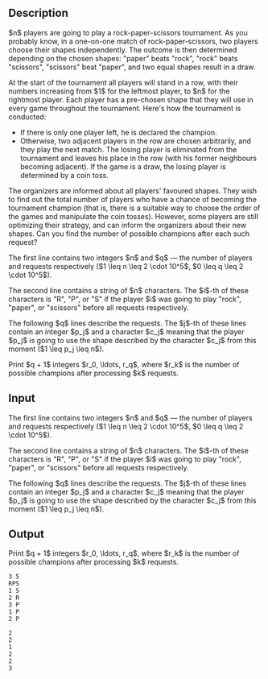 ## Description

<div><p>$n$ players are going to play a rock-paper-scissors tournament. As you probably know, in a one-on-one match of rock-paper-scissors, two players choose their shapes independently. The outcome is then determined depending on the chosen shapes: "paper" beats "rock", "rock" beats "scissors", "scissors" beat "paper", and two equal shapes result in a draw.</p><p>At the start of the tournament all players will stand in a row, with their numbers increasing from $1$ for the leftmost player, to $n$ for the rightmost player. Each player has a pre-chosen shape that they will use in every game throughout the tournament. Here's how the tournament is conducted:</p><ul><li> If there is only one player left, he is declared the champion.</li><li> Otherwise, two adjacent players in the row are chosen arbitrarily, and they play the next match. The losing player is eliminated from the tournament and leaves his place in the row (with his former neighbours becoming adjacent). If the game is a draw, the losing player is determined by a coin toss.</li></ul><p>The organizers are informed about all players' favoured shapes. They wish to find out the total number of players who have a chance of becoming the tournament champion (that is, there is a suitable way to choose the order of the games and manipulate the coin tosses). However, some players are still optimizing their strategy, and can inform the organizers about their new shapes. Can you find the number of possible champions after each such request?</p></div><div class="input-specification"><p>The first line contains two integers $n$ and $q$&nbsp;— the number of players and requests respectively ($1 \leq n \leq 2 \cdot 10^5$, $0 \leq q \leq 2 \cdot 10^5$).</p><p>The second line contains a string of $n$ characters. The $i$-th of these characters is "<span class="tex-font-style-tt">R</span>", "<span class="tex-font-style-tt">P</span>", or "<span class="tex-font-style-tt">S</span>" if the player $i$ was going to play "rock", "paper", or "scissors" before all requests respectively.</p><p>The following $q$ lines describe the requests. The $j$-th of these lines contain an integer $p_j$ and a character $c_j$ meaning that the player $p_j$ is going to use the shape described by the character $c_j$ from this moment ($1 \leq p_j \leq n$).</p></div><div class="output-specification"><p>Print $q + 1$ integers $r_0, \ldots, r_q$, where $r_k$ is the number of possible champions after processing $k$ requests.</p></div>

## Input

<p>The first line contains two integers $n$ and $q$&nbsp;— the number of players and requests respectively ($1 \leq n \leq 2 \cdot 10^5$, $0 \leq q \leq 2 \cdot 10^5$).</p><p>The second line contains a string of $n$ characters. The $i$-th of these characters is "<span class="tex-font-style-tt">R</span>", "<span class="tex-font-style-tt">P</span>", or "<span class="tex-font-style-tt">S</span>" if the player $i$ was going to play "rock", "paper", or "scissors" before all requests respectively.</p><p>The following $q$ lines describe the requests. The $j$-th of these lines contain an integer $p_j$ and a character $c_j$ meaning that the player $p_j$ is going to use the shape described by the character $c_j$ from this moment ($1 \leq p_j \leq n$).</p>

## Output

<p>Print $q + 1$ integers $r_0, \ldots, r_q$, where $r_k$ is the number of possible champions after processing $k$ requests.</p>





```input1
3 5
RPS
1 S
2 R
3 P
1 P
2 P
```




```output1
2
2
1
2
2
3
```


